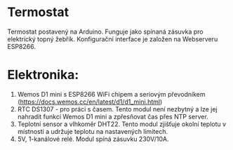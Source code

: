 # Termostat
Termostat postavený na Arduino. Funguje jako spínaná zásuvka pro elektrický topný žebřík. Konfigurační interface je založen na Webserveru ESP8266.

# Elektronika:
1. Wemos D1 mini s ESP8266 WiFi chipem a seriovým převodníkem (https://docs.wemos.cc/en/latest/d1/d1_mini.html)
2. RTC DS1307 - pro práci s časem. Tento modul není nezbytný a lze jej nahradit funkcí Wemos D1 mini a zpřesňovat čas přes NTP server.
3. Teplotní sensor a vlhkoměr DHT22. Tento modul zjišťuje okolní teplotu v místnosti a udržuje teplotu na nastavených limitech.
4. 5V, 1-kanálové relé. Modul spíná zásuvku 230V/10A.

